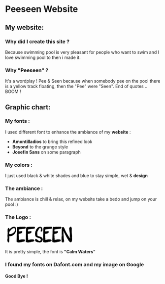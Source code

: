 # Peeseen Website

## My website:

### Why did I create this site ?
Because swimming pool is very pleasant for people who want to swim and I love swimming pool to then i made it.

### Why "Peeseen" ?
It's a wordplay ! Pee & Seen because when somebody pee on the pool there is a yellow track floating, then the "Pee" were "Seen". End of quotes .. BOOM !

## Graphic chart:

### My fonts :
I used different font to enhance the ambiance of my **website** :  
- **Amontilladios** to bring this refined look  
- **Beyond** to the grunge style
- **Josefin Sans** on some paragraph

### My colors :
I just used black & white shades and blue to stay simple, wet & **design**  

### The ambiance :
The ambiance is chill & relax, on my website take a bedo and jump on your pool :)  

### The Logo :
![Peeseen](img/pee-seen.png)

It is pretty simple, the font is **"Calm Waters"**

### I found my fonts on Dafont.com and my image on Google
#### Good Bye !
